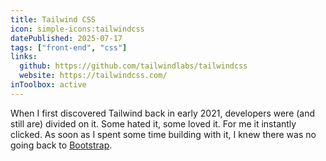 ```yaml
---
title: Tailwind CSS
icon: simple-icons:tailwindcss
datePublished: 2025-07-17
tags: ["front-end", "css"]
links:
  github: https://github.com/tailwindlabs/tailwindcss
  website: https://tailwindcss.com/
inToolbox: active
---
```


When I first discovered Tailwind back in early 2021, developers were (and still
are) divided on it. Some hated it, some loved it. For me it instantly clicked.
As soon as I spent some time building with it, I knew there was no going back to
[Bootstrap](/tools/bootstrap/).
